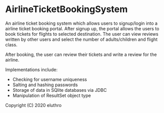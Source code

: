 # AirlineTicketBookingSystem
An airline ticket booking system which allows users to signup/login into a airline ticket booking portal. After signup up, the portal allows the users to book tickets for flights to selected destination. The user can view reviews written by other users and select the number of adults/children and flight class. 

After booking, the user can review their tickets and write a review for the airline. 

Implementations include:
* Checking for username uniqueness
* Salting and hashing passwords
* Storage of data in SQlite databases via JDBC
* Manipulation of ResultSet object type

Copyright (C) 2020 eluthro
